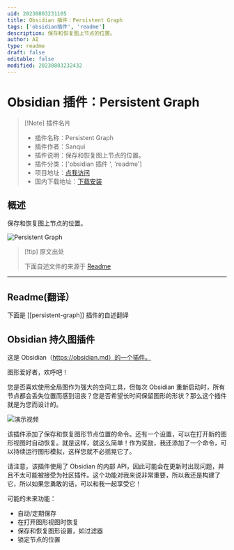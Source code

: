 ```yaml
---
uid: 20230803231105
title: Obsidian 插件：Persistent Graph
tags: ['obsidian插件', 'readme']
description: 保存和恢复图上节点的位置。
author: AI
type: readme
draft: false
editable: false
modified: 20230803232432
---
```


# Obsidian 插件：Persistent Graph

> [!Note] 插件名片
> - 插件名称：Persistent Graph
> - 插件作者：Sanqui
> - 插件说明：保存和恢复图上节点的位置。
> - 插件分类：['obsidian 插件 ', 'readme']
> - 项目地址：[点我访问](https://github.com/Sanqui/obsidian-persistent-graph)
> - 国内下载地址：[下载安装](https://pkmer.cn/products/plugin/pluginMarket/?persistent-graph)

## 概述

保存和恢复图上节点的位置。

![Persistent Graph](https://cdn.pkmer.cn/covers/persistent-graph_new.gif!pkmer)

> [!tip] 原文出处
>
>下面自述文件的来源于 [Readme](https://ghproxy.net/https://raw.githubusercontent.com/Sanqui/obsidian-persistent-graph/master/README.md)
>

---

## Readme(翻译）

下面是 [[persistent-graph]] 插件的自述翻译

## Obsidian 持久图插件

这是 Obsidian（<https://obsidian.md）的一个插件。>

图形爱好者，欢呼吧！

您是否喜欢使用全局图作为强大的空间工具，但每次 Obsidian 重新启动时，所有节点都会丢失位置而感到沮丧？您是否希望长时间保留图形的形状？那么这个插件就是为您而设计的。

![演示视频](media/persistent-graph.gif)

该插件添加了保存和恢复图形节点位置的命令。还有一个设置，可以在打开新的图形视图时自动恢复。就是这样，就这么简单！作为奖励，我还添加了一个命令，可以持续运行图形模拟，这样您就不必摇晃它了。

请注意，该插件使用了 Obsidian 的内部 API，因此可能会在更新时出现问题，并且不太可能被接受为社区插件。这个功能对我来说非常重要，所以我还是构建了它，所以如果您勇敢的话，可以和我一起享受它！

可能的未来功能：

- 自动/定期保存
- 在打开图形视图时恢复
- 保存和恢复图形设置，如过滤器
- 锁定节点的位置




